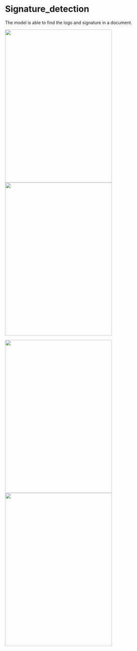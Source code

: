 # Signature_detection
The model is able to find the logo and signature in a document.



<img src="https://user-images.githubusercontent.com/65071575/138444188-f40bb91d-9bd9-4d08-b6d3-b178d02ca5b1.png" width="350" height="500"> <img src="https://user-images.githubusercontent.com/65071575/138444192-3b67c7e5-824b-4f78-beeb-13b76db9f237.png" width="350" height="500">

<img src="https://user-images.githubusercontent.com/65071575/138444193-4d3823be-993a-46fc-8aaa-ae84932ce53c.png" width="350" height="500"> <img src="https://user-images.githubusercontent.com/65071575/138444195-38f4dacc-2bac-40ba-85c2-74cbe21c3204.png" width="350" height="500">
